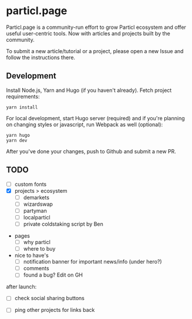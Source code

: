 # particl.page

Particl.page is a community-run effort to grow Particl ecosystem and offer useful user-centric tools. Now with articles and projects built by the community.

To submit a new article/tutorial or a project, please open a new Issue and follow the instructions there.


## Development

Install Node.js, Yarn and Hugo (if you haven't already). Fetch project requirements:

    yarn install

For local development, start Hugo server (required) and if you're planning on changing styles or javascript, run Webpack as well (optional):

    yarn hugo
    yarn dev

After you've done your changes, push to Github and submit a new PR.


## TODO

- [ ] custom fonts
- [x] projects > ecosystem
  - [ ] demarkets
  - [ ] wizardswap
  - [ ] partyman
  - [ ] localparticl
  - [ ] private coldstaking script by Ben
- pages
  - [ ] why particl
  - [ ] where to buy
- nice to have's
  - [ ] notification banner for important news/info (under hero?)
  - [ ] comments
  - [ ] found a bug? Edit on GH

after launch:
- [ ] check social sharing buttons
- [ ] ping other projects for links back

